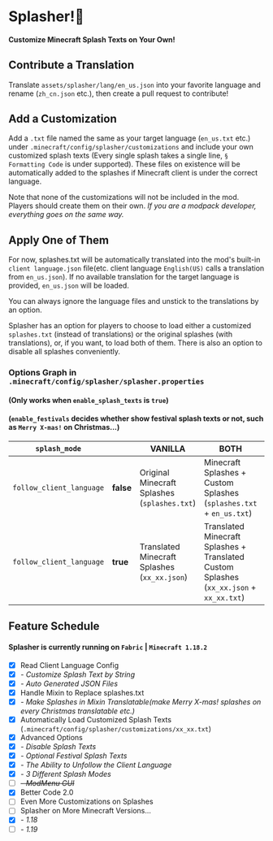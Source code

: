 # Splasher!🧨

#### Customize Minecraft Splash Texts on Your Own!

## Contribute a Translation

Translate `assets/splasher/lang/en_us.json` into your favorite language and rename (`zh_cn.json` etc.), then create a pull request to contribute!

## Add a Customization

Add a `.txt` file named the same as your target language (`en_us.txt` etc.) under `.minecraft/config/splasher/customizations` and include your own customized splash texts (Every single splash takes a single line, `§ Formatting Code` is under supported).
These files on existence will be automatically added to the splashes if Minecraft client is under the correct language.

Note that none of the customizations will not be included in the mod. Players should create them on their own.
*If you are a modpack developer, everything goes on the same way.*

## Apply One of Them

For now, splashes.txt will be automatically translated into the mod's built-in `client language.json` file(etc. client language `English(US)` calls a translation from `en_us.json`). 
If no available translation for the target language is provided, `en_us.json` will be loaded.

You can always ignore the language files and unstick to the translations by an option.

Splasher has an option for players to choose to load either a customized `splashes.txt` (instead of translations) or the original splashes (with translations), or, if you want, to load both of them.
There is also an option to disable all splashes conveniently.

### Options Graph in `.minecraft/config/splasher/splasher.properties`

#### (Only works when `enable_splash_texts` is `true`)

#### (`enable_festivals` decides whether show festival splash texts or not, such as `Merry X-mas!` on Christmas...)

| `splash_mode`            |           | VANILLA                                      | BOTH                                                                                    | CUSTOM                                   |
|--------------------------|-----------|----------------------------------------------|-----------------------------------------------------------------------------------------|------------------------------------------|
| `follow_client_language` | **false** | Original Minecraft Splashes (`splashes.txt`) | Minecraft Splashes + Custom Splashes (`splashes.txt` + `en_us.txt`)                     | Original Custom Splashes (`en_us.txt`)   |
| `follow_client_language` | **true**  | Translated Minecraft Splashes (`xx_xx.json`) | Translated Minecraft Splashes + Translated Custom Splashes (`xx_xx.json` + `xx_xx.txt`) | Translated Custom Splashes (`xx_xx.txt`) |


## Feature Schedule

#### Splasher is currently running on `Fabric` | `Minecraft 1.18.2`

- [X] Read Client Language Config
- [X] *- Customize Splash Text by String*
- [X] *- Auto Generated JSON Files*
- [X] Handle Mixin to Replace splashes.txt
- [X] *- Make Splashes in Mixin Translatable(make Merry X-mas! splashes on every Christmas translatable etc.)*
- [X] Automatically Load Customized Splash Texts (`.minecraft/config/splasher/customizations/xx_xx.txt`)
- [X] Advanced Options
- [X] *- Disable Splash Texts*
- [X] *- Optional Festival Splash Texts*
- [X] *- The Ability to Unfollow the Client Language*
- [X] *- 3 Different Splash Modes*
- [ ] ~~*- ModMenu GUI*~~
- [X] Better Code 2.0
- [ ] Even More Customizations on Splashes
- [ ] Splasher on More Minecraft Versions...
- [X] *- 1.18*
- [ ] *- 1.19*